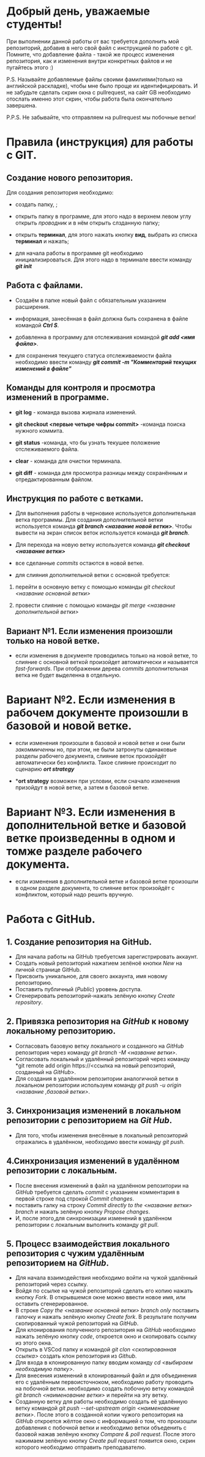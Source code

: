 # Добрый день, уважаемые студенты! 
  При выполнении данной работы от вас требуется дополнить мой репозиторий, добавив в него свой файл с инструкцией по работе с git. Помните, что добавление файла - такой же процесс изменения репозитория, как и изменения внутри конкретных файлов и не пугайтесь этого :)

  P.S. Называйте добавляемые файлы своими фамилиями(только на английской раскладке), чтобы мне было проще их идентифицировать. И не забудьте сделать скрин окна с pullrequest, на сайт GB необходимо отослать именно этот скрин, чтобы работа была окончательно завершена.

  P.P.S. Не забывайте, что отправляем на pullrequest мы побочные ветки!

  # Правила (инструкция) для работы с GIT.

## Создание нового репозитория.

Для создания репозитория необходимо:

* создать папку, ;

* открыть папку в программе, для этого надо в верхнем левом углу открыть *проводник* и в нём открыть слзданную папку;

* открыть **терминал**, для этого нажать кнопку **вид**, выбрать из списка **терминал** и нажать;

* для начала работы в программе git необходимо инициализироваться. Для этого надо в терминале ввести команду ***git init***

## Работа с файлами.

* Создаём в папке новый файл с обязательным указанием расширения.

* информация, занесённая в файл должна быть сохранена в файле командой ***Ctrl S***.

* добавленна в программу для отслеживания командой ***git add <имя файла>***.

* для сохранения текущего статуса отслеживаемости файла необходимо ввести команду ***git commit -m "Комментарий текущих изменений в файле"***

## Команды для контроля и просмотра изменений в программе.

* **git log** - команда вызова жирнала изменений.

* **git checkout <первые четыре чифры **commit**>** -команда поиска нужного коммита.

* **git status** -команда, что бы узнать текушее положение отслеживаемого файла.

* **clear** - команда для очистки терминала.

* **git diff** - команда для просмотра разницы между сохранённым и отредактированным файлом.

## Инструкция по работе с ветками.

* Для выполнения работы в черновике используется дополнительная ветка программы. Для создания дополнительной ветки используется команда ***git branch <название новой ветки>***. Чтобы вывести на экран список веток используется команда ***git branch***.

* Для перехода на новую ветку используется команда ***git checkout <название ветки>***

* все сделанные *commits* остаются в новой ветке.

* для слияния дополнительной ветки с основной требуется:

1. перейти в основную ветку с помощью команды *git checkout <название основной ветки>*

2. провести слияние с помощью команды *git merge <название дополнительной ветки>*

## Вариант №1. Если изменения произошли только на новой ветке.

* если изменения в документе проводились только на новой ветке, то  слияние с основной веткой произойдет автоматически и называется *fast-forwards*. При отображении дерева *commits* дополнительная ветка не будет выделенна в отдельную.

# Вариант №2. Если изменения в рабочем документе произошли в базовой и новой ветке.

* если изменения произошли в базовой и новой ветке и они были *закоммиченны* но, при этом, не были затронуты одинаковые разделы рабочего документа, слияние веток произойдёт автоматически без конфликта. Такое слияние происходит по сценарию ***ort strategy***

* ***ort strategy** возможен при условии, если сначало изменения призойдут в новой ветке, а затем в базовой ветке.

# Вариант №3. Если изменения в дополнительной ветке и базовой ветке произведенны в одном и томже разделе рабочего документа.

* если изменения в дополнительной ветке и базовой ветке произошли в одном разделе документа, то слияние веток произойдёт с конфликтом, который надо решить вручную.

# Работа с GitHub.

## 1. Cоздание репозитория на GitHub.

* Для начала работы на GitHub требуетсмя зарегистрировать аккаунт.
* Создать новый репозиторий нажатием зелёноё кнопки *New* на личной странице GitHub.
* Присвоить уникальное, для своего аккаунта, имя новому репозиторию.
* Поставить публичный (*Public*) уровень доступа.
* Сгенерировать репозиторий-нажать зелёную кнопку *Create repository*.

## 2. Привязка репозитория на *GitHub* к новому локальному репозиторию.
* Согласовать базовую ветку локального и  созданного на *GitHub* репозитория через команду *git branch -M <название ветки>*.
* Согласовать локальный и удалённый репозиторий через команду *git remote add origin https://<ссылка на новый репозиторий, созданный на *GitHub*>.
* Для создания в удалённом репозитории аналогичной ветки в локальном репозитории используем команду *git push -u origin <название ,базовой ветки>*.

## 3. Синхронизация изменений в локальном репозитории с репозиторием на *Git Hub*. 
* Для того, чтобы изменения внесённые в локальный репозиторий отражались в удалённом, необходимо ввести команду *git push*.

## 4.Синхронизация изменений в удалённом репозитории с локальным.
* После внесения изменений в файл на  удалённом репозитории на *GitHub* требуется сделать *commit* с указанием комментария в первой строке под строкой *Commit changes*. 
* поставить галку на строку *Commit directly to the <название ветки> branch* и нажать зелёную кнопку *Propose changes*. 
* И, после этого,для синхронизации изменений в удалённом репозитории с локальным выполнить команду *git pull*.

## 5. Процесс взаимодействия локального репозитория с чужим удалённым репозиторием на *GitHub*.
* Для начала взаимодействия необходимо войти на чужой удалённый репозиторий через ссылку.
* Войдя по ссылке на чужой репозиторий сделать его копию нажать кнопку *Fork*. В открывшемся окне можно ввести новое имя, или оставить сгенерированное.
* В строке *Copy the <название основной ветки> branch only* поставить галочку и нажать зелёную кнопку *Create fork*. В результате получим скопированный чужой репозиторий на *GitHub*.
* Для клонирования полученного репозитория на *GitHub* необходимо нажать зелёную кнопку *code*, откроется окно и скопировать ссылку из этого окна.
* Открыть в VSCod папку и командой *git clon <скопированная ссылка>* создать клон репозитория из *Github*.
* Для входа в клонированную папку вводим команду *cd <выбираем необходимую папку>*.
* Для внесения изменений в клонированный файл и для объединения его с удалённым первоисточноком, необходимо работу проводить на побочной ветки. необходимо создать побочную ветку командой *git branch <наименование ветки>* и перейти на эту ветку.
* Созданную ветку для работы необходимо создать её удалённую ветку командой *git push --set-upstream origin <наименование ветки>*. После этого в созданной копии чужого репозитория на *GitHub* откроется жёлтое окно с информацией о том, что произошли добавления с побочной ветки и необходимо ветки объеденить с базовой нажав зелёную кнопку *Compare & poll request*. После этого нажимаем зелёную кнопку *Create pull request* появится окно, скрин которого необходимо отправить преподавателю.
